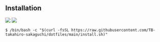 ## Installation

![](https://github.com/TB-takahiro-sakaguchi/dotfiles/workflows/macOS/badge.svg)
![](https://github.com/TB-takahiro-sakaguchi/dotfiles/workflows/Lint/badge.svg)

```shell
$ /bin/bash -c "$(curl -fsSL https://raw.githubusercontent.com/TB-takahiro-sakaguchi/dotfiles/main/install.sh)"
```
